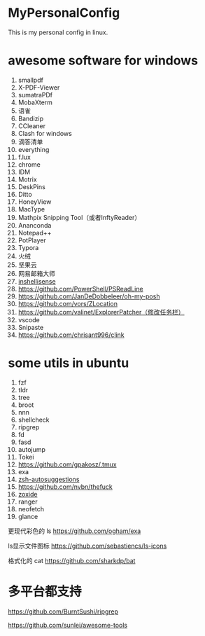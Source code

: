 # MyPersonalConfig
This is my personal config in linux.


# awesome software for windows
1. smallpdf
2. X-PDF-Viewer
3. sumatraPDf
4. MobaXterm
5. 语雀
6. Bandizip
7. CCleaner
8. Clash for windows
9. 滴答清单
10. everything
11. f.lux
12. chrome
13. IDM
14. Motrix
15. DeskPins
16. Ditto
17. HoneyView
18. MacType
19. Mathpix Snipping Tool（或者InftyReader）
20. Ananconda
21. Notepad++
22. PotPlayer
23. Typora
24. 火绒
25. 坚果云
26. 网易邮箱大师
27. [inshellisense](https://github.com/microsoft/inshellisense)
28. https://github.com/PowerShell/PSReadLine
29. https://github.com/JanDeDobbeleer/oh-my-posh
30. https://github.com/vors/ZLocation
31. https://github.com/valinet/ExplorerPatcher（修改任务栏）
32. vscode
33. Snipaste
34. https://github.com/chrisant996/clink
 
# some utils in ubuntu
1. fzf
2. tldr
3. tree
4. broot
5. nnn
6. shellcheck
7. ripgrep
8. fd
9. fasd
10. autojump
11. Tokei 
12. https://github.com/gpakosz/.tmux
13. exa
14. [zsh-autosuggestions](https://github.com/zsh-users/zsh-autosuggestions?tab=readme-ov-file)
15. https://github.com/nvbn/thefuck
16. [zoxide](https://github.com/ajeetdsouza/zoxide)
17. ranger
18. neofetch
19. glance

更现代彩色的 ls https://github.com/ogham/exa

ls显示文件图标 https://github.com/sebastiencs/ls-icons

格式化的 cat https://github.com/sharkdp/bat

# 多平台都支持
https://github.com/BurntSushi/ripgrep

https://github.com/sunlei/awesome-tools
